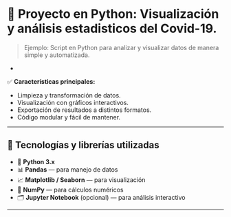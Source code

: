# 🐍 Proyecto en Python: Visualización y análisis estadisticos del Covid-19.

> Ejemplo: Script en Python para analizar y visualizar datos de manera simple y automatizada.

-

✅ **Características principales:**
- Limpieza y transformación de datos.
- Visualización con gráficos interactivos.
- Exportación de resultados a distintos formatos.
- Código modular y fácil de mantener.

---

## 🧠 Tecnologías y librerías utilizadas

- 🐍 **Python 3.x**
- 📊 **Pandas** — para manejo de datos
- 📈 **Matplotlib / Seaborn** — para visualización
- 🧮 **NumPy** — para cálculos numéricos
- 🗂️ **Jupyter Notebook** (opcional) — para análisis interactivo

---


